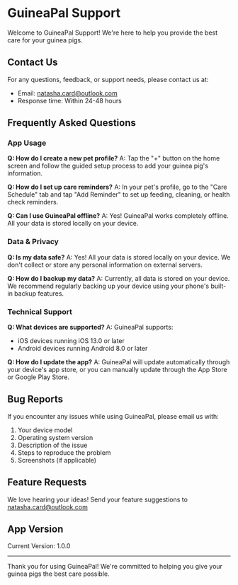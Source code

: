 # GuineaPal Support

Welcome to GuineaPal Support! We're here to help you provide the best care for your guinea pigs.

## Contact Us

For any questions, feedback, or support needs, please contact us at:
- Email: natasha.card@outlook.com
- Response time: Within 24-48 hours

## Frequently Asked Questions

### App Usage

**Q: How do I create a new pet profile?**
A: Tap the "+" button on the home screen and follow the guided setup process to add your guinea pig's information.

**Q: How do I set up care reminders?**
A: In your pet's profile, go to the "Care Schedule" tab and tap "Add Reminder" to set up feeding, cleaning, or health check reminders.

**Q: Can I use GuineaPal offline?**
A: Yes! GuineaPal works completely offline. All your data is stored locally on your device.

### Data & Privacy

**Q: Is my data safe?**
A: Yes! All your data is stored locally on your device. We don't collect or store any personal information on external servers.

**Q: How do I backup my data?**
A: Currently, all data is stored on your device. We recommend regularly backing up your device using your phone's built-in backup features.

### Technical Support

**Q: What devices are supported?**
A: GuineaPal supports:
- iOS devices running iOS 13.0 or later
- Android devices running Android 8.0 or later

**Q: How do I update the app?**
A: GuineaPal will update automatically through your device's app store, or you can manually update through the App Store or Google Play Store.

## Bug Reports

If you encounter any issues while using GuineaPal, please email us with:
1. Your device model
2. Operating system version
3. Description of the issue
4. Steps to reproduce the problem
5. Screenshots (if applicable)

## Feature Requests

We love hearing your ideas! Send your feature suggestions to natasha.card@outlook.com

## App Version

Current Version: 1.0.0

---

Thank you for using GuineaPal! We're committed to helping you give your guinea pigs the best care possible. 